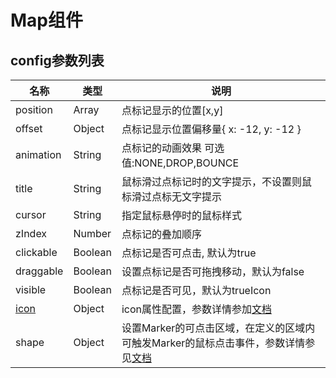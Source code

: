 # Map组件

## config参数列表

| 名称 | 类型 | 说明 |
| --- | --- | --- |
| position | Array | 点标记显示的位置\[x,y\] |
| offset | Object | 点标记显示位置偏移量{ x: -12, y: -12 } |
| animation | String | 点标记的动画效果 可选值:NONE,DROP,BOUNCE |
| title | String | 鼠标滑过点标记时的文字提示，不设置则鼠标滑过点标无文字提示 |
| cursor | String | 指定鼠标悬停时的鼠标样式 |
| zIndex | Number | 点标记的叠加顺序 |
| clickable | Boolean | 点标记是否可点击, 默认为true |
| draggable | Boolean | 设置点标记是否可拖拽移动，默认为false |
| visible | Boolean | 点标记是否可见，默认为trueIcon |
| [icon](/iconConfig.md) | Object | icon属性配置，参数详情参加[文档](/zh/Marker/iconConfig.md) |
| shape | Object | 设置Marker的可点击区域，在定义的区域内可触发Marker的鼠标点击事件，参数详情参见[文档](/shapeConfig.md) |



